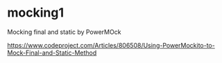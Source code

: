 # mocking1
Mocking final and static by PowerMOck

https://www.codeproject.com/Articles/806508/Using-PowerMockito-to-Mock-Final-and-Static-Method